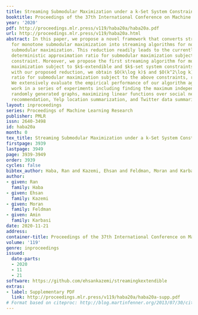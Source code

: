 ```yaml
---
title: Streaming Submodular Maximization under a k-Set System Constraint
booktitle: Proceedings of the 37th International Conference on Machine Learning
year: '2020'
pdf: http://proceedings.mlr.press/v119/haba20a/haba20a.pdf
url: http://proceedings.mlr.press/v119/haba20a.html
abstract: In this paper, we propose a novel framework that converts streaming algorithms
  for monotone submodular maximization into streaming algorithms for non-monotone
  submodular maximization. This reduction readily leads to the currently tightest
  deterministic approximation ratio for submodular maximization subject to a $k$-matchoid
  constraint. Moreover, we propose the first streaming algorithm for monotone submodular
  maximization subject to $k$-extendible and $k$-set system constraints. Together
  with our proposed reduction, we obtain $O(k\log k)$ and $O(k^2\log k)$ approximation
  ratio for submodular maximization subject to the above constraints, respectively.
  We extensively evaluate the empirical performance of our algorithm against the existing
  work in a series of experiments including finding the maximum independent set in
  randomly generated graphs, maximizing linear functions over social networks, movie
  recommendation, Yelp location summarization, and Twitter data summarization.
layout: inproceedings
series: Proceedings of Machine Learning Research
publisher: PMLR
issn: 2640-3498
id: haba20a
month: 0
tex_title: Streaming Submodular Maximization under a k-Set System Constraint
firstpage: 3939
lastpage: 3949
page: 3939-3949
order: 3939
cycles: false
bibtex_author: Haba, Ran and Kazemi, Ehsan and Feldman, Moran and Karbasi, Amin
author:
- given: Ran
  family: Haba
- given: Ehsan
  family: Kazemi
- given: Moran
  family: Feldman
- given: Amin
  family: Karbasi
date: 2020-11-21
address: 
container-title: Proceedings of the 37th International Conference on Machine Learning
volume: '119'
genre: inproceedings
issued:
  date-parts:
  - 2020
  - 11
  - 21
software: https://github.com/ehsankazemi/streamingkextendible
extras:
- label: Supplementary PDF
  link: http://proceedings.mlr.press/v119/haba20a/haba20a-supp.pdf
# Format based on citeproc: http://blog.martinfenner.org/2013/07/30/citeproc-yaml-for-bibliographies/
---
```

